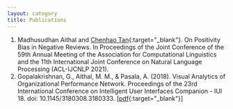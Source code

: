 ```yaml
---
layout: category
title: Publications
---
```

1. Madhusudhan Aithal and [Chenhao Tan](https://chenhaot.com/){:target="_blank"}. On Positivity Bias in Negative Reviews. In Proceedings of the Joint Conference of the 59th Annual Meeting of the Association for Computational Linguistics and the 11th International Joint Conference on Natural Language Processing (ACL-IJCNLP 2021).
2. Gopalakrishnan, G., Aithal, M. M., & Pasala, A. (2018). Visual Analytics of Organizational Performance Network. Proceedings of the 23rd International Conference on Intelligent User Interfaces Companion - IUI 18. doi: 10.1145/3180308.3180333. [[pdf](https://dl.acm.org/citation.cfm?id=3180308.3180333){:target="_blank"}]
<!-- 2. M. R., Anala, Aithal M., Madhusudhan, D. C., Jeevan, & K. R., Kartik (2016). Comparative Study of Computationally Intensive -->
<!-- Algorithms on CPU and GPU. International Journal of Applied Engineering Research, 11, 2996–2999. [[pdf](https://pdfs.semanticscholar.org/ad32/36cb9a8be9f9c50e16243cba6cecc562317c.pdf){:target="_blank"}] -->